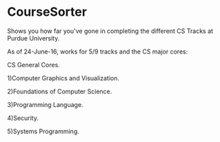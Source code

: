 # CourseSorter

Shows you how far you've gone in completing the different CS Tracks at Purdue University.

As of 24-June-16, works for 5/9 tracks and the CS major cores:

CS General Cores.

1)Computer Graphics and Visualization.

2)Foundations of Computer Science.

3)Programming Language.

4)Security.

5)Systems Programming.
